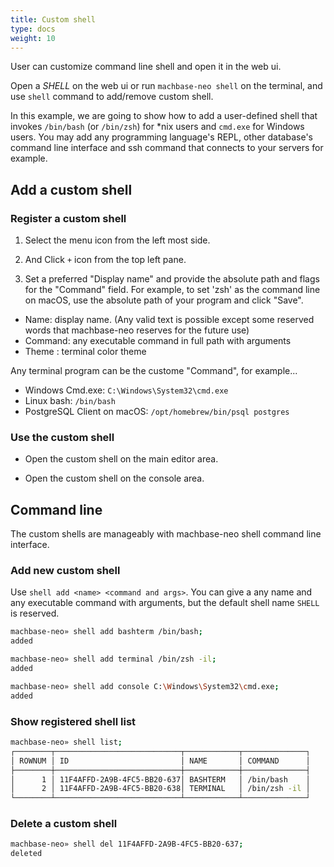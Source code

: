 ```yaml
---
title: Custom shell
type: docs
weight: 10
---
```


User can customize command line shell and open it in the web ui.

Open a *SHELL* on the web ui or run `machbase-neo shell` on the terminal, and use `shell` command to add/remove custom shell.

In this example, we are going to show how to add a user-defined shell that invokes `/bin/bash` (or `/bin/zsh`) for *nix users and `cmd.exe` for Windows users. You may add any programming language's REPL, other database's command line interface and ssh command that connects to your servers for example.

## Add a custom shell

### Register a custom shell

1. Select the  menu icon from the left most side.

2. And Click `+` icon  from the top left pane.

3. Set a preferred "Display name" and provide the absolute path and flags for the "Command" field.
For example, to set 'zsh' as the command line on macOS, use the absolute path of your program and click "Save".

- Name: display name. (Any valid text is possible except some reserved words that machbase-neo reserves for the future use)
- Command: any executable command in full path with arguments
- Theme : terminal color theme

Any terminal program can be the custome "Command", for example...
- Windows Cmd.exe: `C:\Windows\System32\cmd.exe`
- Linux bash: `/bin/bash`
- PostgreSQL Client on macOS: `/opt/homebrew/bin/psql postgres`

### Use the custom shell

- Open the custom shell on the main editor area.

- Open the custom shell on the console area.

## Command line

The custom shells are manageably with machbase-neo shell command line interface.

### Add new custom shell

Use `shell add <name> <command and args>`. You can give a any name and any executable command with arguments, but the default shell name `SHELL` is reserved.

```sh
machbase-neo» shell add bashterm /bin/bash;
added
```

```sh
machbase-neo» shell add terminal /bin/zsh -il;
added
```

```sh
machbase-neo» shell add console C:\Windows\System32\cmd.exe;
added
```

### Show registered shell list

```sh
machbase-neo» shell list;
┌────────┬────────────────────────────┬────────────┬──────────────┐
│ ROWNUM │ ID                         │ NAME       │ COMMAND      │
├────────┼────────────────────────────┼────────────┼──────────────┤
│      1 │ 11F4AFFD-2A9B-4FC5-BB20-637│ BASHTERM   │ /bin/bash    │
│      2 │ 11F4AFFD-2A9B-4FC5-BB20-638│ TERMINAL   │ /bin/zsh -il │
└────────┴────────────────────────────┴────────────┴──────────────┘
```

### Delete a custom shell

```sh
machbase-neo» shell del 11F4AFFD-2A9B-4FC5-BB20-637;
deleted
```

